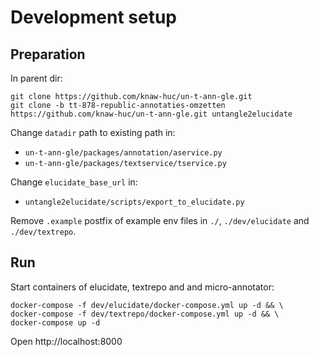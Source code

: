 # Development setup

## Preparation

In parent dir:
```shell
git clone https://github.com/knaw-huc/un-t-ann-gle.git
git clone -b tt-878-republic-annotaties-omzetten https://github.com/knaw-huc/un-t-ann-gle.git untangle2elucidate
````

Change `datadir` path to existing path in: 
- `un-t-ann-gle/packages/annotation/aservice.py`
- `un-t-ann-gle/packages/textservice/tservice.py`
  
Change `elucidate_base_url` in:
- `untangle2elucidate/scripts/export_to_elucidate.py`

Remove `.example` postfix of example env files in `./`, `./dev/elucidate` and `./dev/textrepo`.

## Run
Start containers of elucidate, textrepo and and micro-annotator:
```
docker-compose -f dev/elucidate/docker-compose.yml up -d && \
docker-compose -f dev/textrepo/docker-compose.yml up -d && \
docker-compose up -d
```

Open http://localhost:8000
